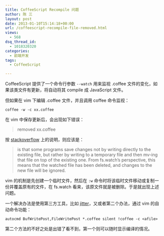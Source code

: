```yaml
---
title: CoffeeScript Recompile 问题
author: 陈 三
layout: post
date: 2013-01-10T15:14:18+00:00
url: /coffeescript-recompile-file-removed.html
views:
  - 568
dsq_thread_id:
  - 1018320320
categories:
  - 前端开发
tags:
  - CoffeeScript

---
```

CoffeeScript 提供了一个命令行参数 `--watch` 用来监视 .coffee 文件的变化，如果该类文件有更新，将自动将其 compile 成 JavaScript 文件。

但如果在 vim 下编辑 .coffee 文件，并且调用 coffee 命令监视：

    coffee -w -c xx.coffee
    

在 vim 中保存更新后，会出现如下错误：

> removed xx.coffee

按 [stackoverflow][1] 上的说明，则应该是：

> is that some programs save changes not by writing directly to the existing file, but rather by writing to a temporary file and then mv-ing that file on top of the existing one. From fs.watch&#8217;s perspective, this means that the watched file has been deleted, and changes to the new file will be ignored.

vim 的机制是先创建一个临时文件，然后在 `:w` 命令时将该临时文件移动或复制一份并覆盖原有的文件，在 fs.watch 看来，该原文件就是被删除。于是就出现上述问题。

一个解决办法是使用第三方工具，比如 [jitter][2]，又或者第二个办法，通过 vim 的自动命令功能：

    autocmd BufWritePost,FileWritePost *.coffee silent !coffee -c <afile>
    

第二个方法的不好之处是出错了看不到，第一个则可以随时显示编译的情况。

 [1]: http://stackoverflow.com/questions/8280915/coffeescript-1-1-3-watch-only-works-once
 [2]: https://github.com/TrevorBurnham/jitter
